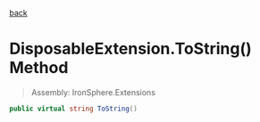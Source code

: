 ﻿

[back](/IronSphere.Extensions/types/DisposableExtension)

# DisposableExtension.ToString() Method

> Assembly: IronSphere.Extensions

```csharp
public virtual string ToString()
```



 